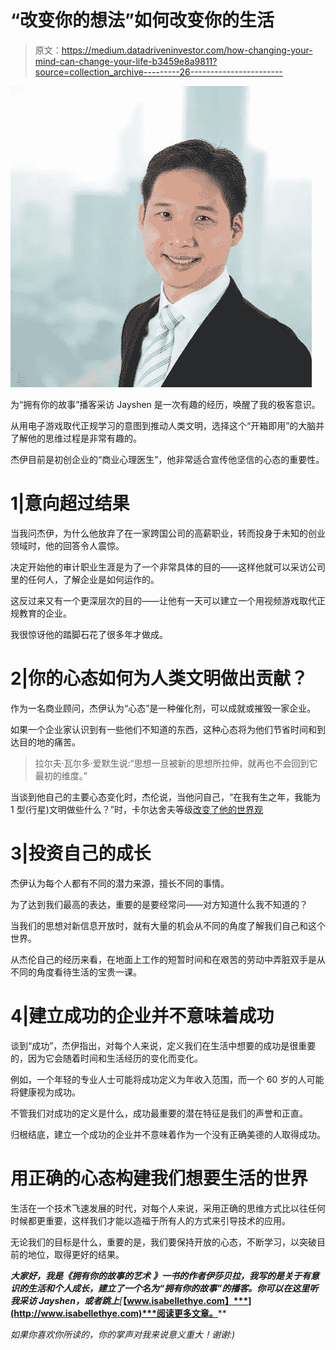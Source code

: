 # “改变你的想法”如何改变你的生活

> 原文：<https://medium.datadriveninvestor.com/how-changing-your-mind-can-change-your-life-b3459e8a9811?source=collection_archive---------26----------------------->

![](img/47aca24718d1c351f20c68044fb18bf6.png)

为“拥有你的故事”播客采访 Jayshen 是一次有趣的经历，唤醒了我的极客意识。

从用电子游戏取代正规学习的意图到推动人类文明，选择这个“开箱即用”的大脑并了解他的思维过程是非常有趣的。

杰伊目前是初创企业的“商业心理医生”，他非常适合宣传他坚信的心态的重要性。

# **1|意向超过结果**

当我问杰伊，为什么他放弃了在一家跨国公司的高薪职业，转而投身于未知的创业领域时，他的回答令人震惊。

决定开始他的审计职业生涯是为了一个非常具体的目的——这样他就可以采访公司里的任何人，了解企业是如何运作的。

这反过来又有一个更深层次的目的——让他有一天可以建立一个用视频游戏取代正规教育的企业。

我很惊讶他的踏脚石花了很多年才做成。

# **2|你的心态如何为人类文明做出贡献？**

作为一名商业顾问，杰伊认为“心态”是一种催化剂，可以成就或摧毁一家企业。

如果一个企业家认识到有一些他们不知道的东西，这种心态将为他们节省时间和到达目的地的痛苦。

> 拉尔夫·瓦尔多·爱默生说:“思想一旦被新的思想所拉伸，就再也不会回到它最初的维度。”

当谈到他自己的主要心态变化时，杰伦说，当他问自己，“在我有生之年，我能为 1 型(行星)文明做些什么？”时，卡尔达舍夫等级[改变了他的世界观](https://en.wikipedia.org/wiki/Kardashev_scale)

# **3|投资自己的成长**

杰伊认为每个人都有不同的潜力来源，擅长不同的事情。

为了达到我们最高的表达，重要的是要经常问——对方知道什么我不知道的？

当我们的思想对新信息开放时，就有大量的机会从不同的角度了解我们自己和这个世界。

从杰伦自己的经历来看，在地面上工作的短暂时间和在艰苦的劳动中弄脏双手是从不同的角度看待生活的宝贵一课。

# **4|建立成功的企业并不意味着成功**

谈到“成功”，杰伊指出，对每个人来说，定义我们在生活中想要的成功是很重要的，因为它会随着时间和生活经历的变化而变化。

例如，一个年轻的专业人士可能将成功定义为年收入范围，而一个 60 岁的人可能将健康视为成功。

不管我们对成功的定义是什么，成功最重要的潜在特征是我们的声誉和正直。

归根结底，建立一个成功的企业并不意味着作为一个没有正确美德的人取得成功。

# **用正确的心态构建我们想要生活的世界**

生活在一个技术飞速发展的时代，对每个人来说，采用正确的思维方式比以往任何时候都更重要，这样我们才能以造福于所有人的方式来引导技术的应用。

无论我们的目标是什么，重要的是，我们要保持开放的心态，不断学习，以突破目前的地位，取得更好的结果。

***大家好，我是《拥有你的故事的艺术*** ***》一书的作者伊莎贝拉，我写的是关于有意识的生活和个人成长，建立了一个名为“拥有你的故事”的播客。你可以在这里听我采访 Jayshen***[](http://www.isabellethye.com/own-your-story-21-jay-shen-changing-mind-can-change-life/)****，或者跳上***[***【www.isabellethye.com】***](http://www.isabellethye.com)***阅读更多文章。****

*如果你喜欢你所读的，你的掌声对我来说意义重大！谢谢:)*